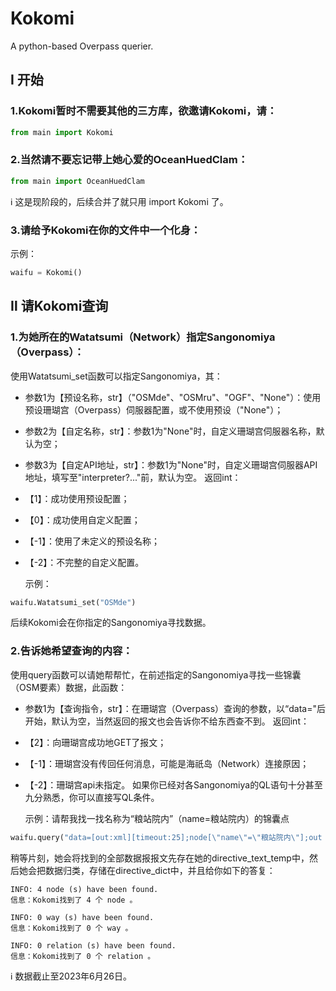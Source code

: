 # Kokomi
  A python-based Overpass querier.

## Ⅰ 开始
### 1.Kokomi暂时不需要其他的三方库，欲邀请Kokomi，请：

```python
from main import Kokomi
```
### 2.当然请不要忘记带上她心爱的OceanHuedClam：

```python
from main import OceanHuedClam
```

ℹ 这是现阶段的，后续合并了就只用 import Kokomi 了。

### 3.请给予Kokomi在你的文件中一个化身：

  示例：
```python
waifu = Kokomi()
```


## Ⅱ 请Kokomi查询
### 1.为她所在的Watatsumi（Network）指定Sangonomiya（Overpass）：
  使用Watatsumi_set函数可以指定Sangonomiya，其：
+ 参数1为【预设名称，str】（"OSMde"、"OSMru"、"OGF"、"None"）：使用预设珊瑚宫（Overpass）伺服器配置，或不使用预设（"None"）；
+ 参数2为【自定名称，str】：参数1为"None"时，自定义珊瑚宫伺服器名称，默认为空；
+ 参数3为【自定API地址，str】：参数1为"None"时，自定义珊瑚宫伺服器API地址，填写至"interpreter?..."前，默认为空。
  返回int：
+ 【1】：成功使用预设配置；
+ 【0】：成功使用自定义配置；
+ 【-1】：使用了未定义的预设名称；
+ 【-2】：不完整的自定义配置。

  示例：
```python
waifu.Watatsumi_set("OSMde")
```

  后续Kokomi会在你指定的Sangonomiya寻找数据。

### 2.告诉她希望查询的内容：
  使用query函数可以请她帮帮忙，在前述指定的Sangonomiya寻找一些锦囊（OSM要素）数据，此函数：
+ 参数1为【查询指令，str】：在珊瑚宫（Overpass）查询的参数，以“data="后开始，默认为空，当然返回的报文也会告诉你不给东西查不到。
  返回int：
+ 【2】：向珊瑚宫成功地GET了报文；
+ 【-1】：珊瑚宫没有传回任何消息，可能是海祇岛（Network）连接原因；
+ 【-2】：珊瑚宫api未指定。
  如果你已经对各Sangonomiya的QL语句十分甚至九分熟悉，你可以直接写QL条件。
  
    示例：请帮我找一找名称为“粮站院内”（name=粮站院内）的锦囊点
    
```python
waifu.query("data=[out:xml][timeout:25];node[\"name\"=\"粮站院内\"];out body;")
```

  稍等片刻，她会将找到的全部数据报报文先存在她的directive_text_temp中，然后她会把数据归类，存储在directive_dict中，并且给你如下的答复：
  
```
INFO: 4 node (s) have been found.
信息：Kokomi找到了 4 个 node 。

INFO: 0 way (s) have been found.
信息：Kokomi找到了 0 个 way 。

INFO: 0 relation (s) have been found.
信息：Kokomi找到了 0 个 relation 。
```
ℹ 数据截止至2023年6月26日。
